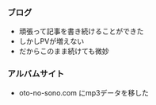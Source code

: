 ### ブログ

- 頑張って記事を書き続けることができた
- しかしPVが増えない
- だからこのまま続けても微妙

### アルバムサイト

- oto-no-sono.com にmp3データを移した
